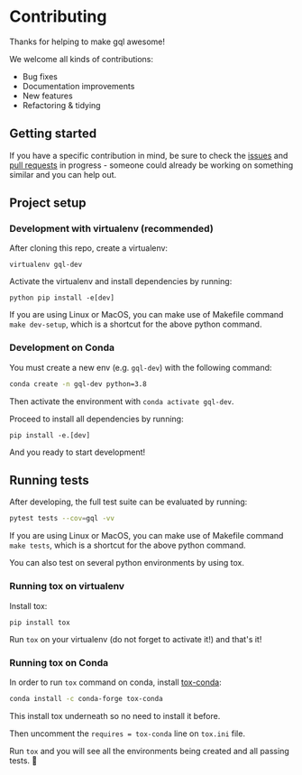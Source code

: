 # Contributing

Thanks for helping to make gql awesome!

We welcome all kinds of contributions:

- Bug fixes
- Documentation improvements
- New features
- Refactoring & tidying


## Getting started

If you have a specific contribution in mind, be sure to check the 
[issues](https://github.com/graphql-python/gql/issues) 
and [pull requests](https://github.com/graphql-python/gql/pulls) 
in progress - someone could already be working on something similar 
and you can help out.

## Project setup

### Development with virtualenv (recommended)

After cloning this repo, create a virtualenv:

```console
virtualenv gql-dev
```

Activate the virtualenv and install dependencies by running:

```console
python pip install -e[dev]
```

If you are using Linux or MacOS, you can make use of Makefile command 
`make dev-setup`, which is a shortcut for the above python command.

### Development on Conda

You must create a new env (e.g. `gql-dev`) with the following command:

```sh
conda create -n gql-dev python=3.8
```

Then activate the environment with `conda activate gql-dev`.

Proceed to install all dependencies by running:

```console
pip install -e.[dev]
```

And you ready to start development!

<!-- TODO: Provide environment.yml file for conda env --> 

## Running tests

After developing, the full test suite can be evaluated by running:

```sh
pytest tests --cov=gql -vv
```

If you are using Linux or MacOS, you can make use of Makefile command 
`make tests`, which is a shortcut for the above python command.

You can also test on several python environments by using tox.

### Running tox on virtualenv

Install tox:
```console
pip install tox
```

Run `tox` on your virtualenv (do not forget to activate it!) 
and that's it! 

### Running tox on Conda

In order to run `tox` command on conda, install
[tox-conda](https://github.com/tox-dev/tox-conda):

```sh
conda install -c conda-forge tox-conda
```

This install tox underneath so no need to install it before.

Then uncomment the `requires = tox-conda` line on `tox.ini` file.

Run `tox` and you will see all the environments being created 
and all passing tests. :rocket: